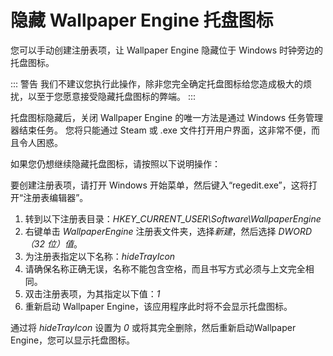 # 隐藏 Wallpaper Engine 托盘图标

您可以手动创建注册表项，让 Wallpaper Engine 隐藏位于 Windows 时钟旁边的托盘图标。

::: 警告 我们不建议您执行此操作，除非您完全确定托盘图标给您造成极大的烦扰，以至于您愿意接受隐藏托盘图标的弊端。 :::

托盘图标隐藏后，关闭 Wallpaper Engine 的唯一方法是通过 Windows 任务管理器结束任务。 您将只能通过 Steam 或 .exe 文件打开用户界面，这非常不便，而且令人困惑。

如果您仍想继续隐藏托盘图标，请按照以下说明操作：

要创建注册表项，请打开 Windows 开始菜单，然后键入“regedit.exe”，这将打开“注册表编辑器”。

1. 转到以下注册表目录：*HKEY_CURRENT_USER\Software\WallpaperEngine*
2. 右键单击 *WallpaperEngine* 注册表文件夹，选择*新建*，然后选择 *DWORD（32 位）值*。
3. 为注册表指定以下名称：*hideTrayIcon*
4. 请确保名称正确无误，名称不能包含空格，而且书写方式必须与上文完全相同。
5. 双击注册表项，为其指定以下值：*1*
6. 重新启动 Wallpaper Engine，该应用程序此时将不会显示托盘图标。

通过将 *hideTrayIcon* 设置为 *0* 或将其完全删除，然后重新启动Wallpaper Engine，您可以显示托盘图标。 